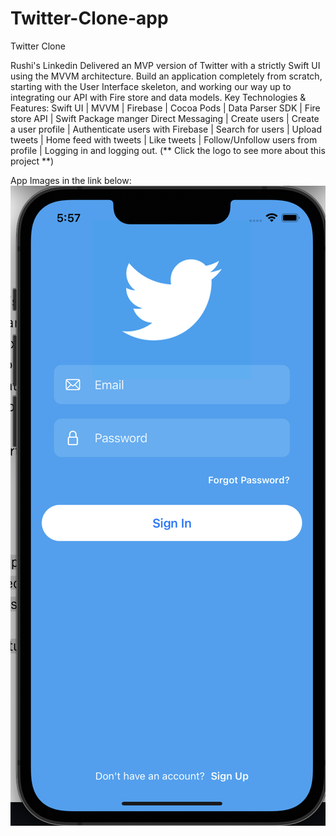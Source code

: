 # Twitter-Clone-app
Twitter Clone

 Rushi's Linkedin Delivered an MVP version of Twitter with a strictly Swift UI using the MVVM architecture. Build an application completely from scratch, starting with the User Interface skeleton, and working our way up to integrating our API with Fire store and data models.
Key Technologies & Features:
Swift UI | MVVM | Firebase | Cocoa Pods | Data Parser SDK | Fire store API | Swift Package manger Direct Messaging | Create users | Create a user profile | Authenticate users with Firebase | Search for users | Upload tweets | Home feed with tweets | Like tweets | Follow/Unfollow users from profile | Logging in and logging out.
(** Click the logo to see more about this project **)

App Images in the link below:
![alt text](https://github.com/rushi-pa/Twitter-Clone-app/blob/main/PhotosDirec/1.png?raw=true)
